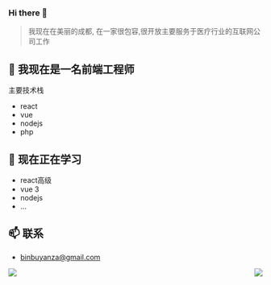### Hi there 👋

> 我现在在美丽的成都, 在一家很包容,很开放主要服务于医疗行业的互联网公司工作

## 🔭 我现在是一名前端工程师
主要技术栈
- react
- vue 
- nodejs
- php


## 🌱 现在正在学习
- react高级
- vue 3
- nodejs
- ...

## 📫 联系
- binbuyanza@gmail.com


<img align="left" src="https://github-readme-stats.vercel.app/api?username=BinAnt&include_all_commits=true&count_private-true&custom_title=BinAnt'%20GitHub%20Stats&line_height=30&show_icons=true&hide_border=true&bg_color=192133&title_color=efb752&icon_color=efb752&text_color=70bed9">

<img align="right" src="https://github-readme-stats.vercel.app/api/top-langs/?username=ckend">
<!--
**BinAnt/BinAnt** is a ✨ _special_ ✨ repository because its `README.md` (this file) appears on your GitHub profile.

Here are some ideas to get you started:

- 🌱 I’m currently learning ...
- 👯 I’m looking to collaborate on ...
- 🤔 I’m looking for help with ...
- 💬 Ask me about ...
- 📫 How to reach me: ...
- 😄 Pronouns: ...
- ⚡ Fun fact: ...
-->
